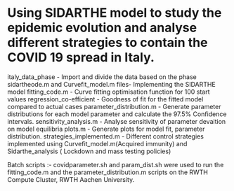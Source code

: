 # Using SIDARTHE model to study the epidemic evolution and analyse different strategies to contain the COVID 19 spread in Italy.


italy_data_phase - Import and divide the data based on the phase
sidartheode.m and Curvefit_model.m files- Implementing the SIDARTHE model 
fitting_code.m - Curve fitting optimisation function for 100 start values
regression_co-efficient - Goodness of fit for the fitted model compared to actual cases
parameter_distribution.m - Generate parameter distributions for each model parameter and calculate the 97.5% Confidence intervals.
sensitivity_analysis.m - Analyse sensitivity of parameter devaition on model equilibria
plots.m - Generate plots for model fit, parameter distribution.
strategies_implemented.m - Different control strategies implemented using Curvefit_model.m(Acquired immunity) and Sidarthe_analysis ( Lockdown and mass testing policies)

Batch scripts :- covidparameter.sh and param_dist.sh were used to run the fitting_code.m and the parameter_distribution.m scripts on the RWTH Compute Cluster, RWTH Aachen University. 
